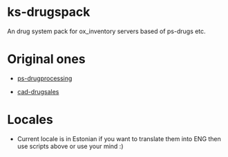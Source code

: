 # ks-drugspack

An drug system pack for ox_inventory servers based of ps-drugs etc.


# Original ones

* [ps-drugprocessing](https://github.com/Project-Sloth/ps-drugprocessing)

* [cad-drugsales](https://github.com/cadburry6969/cad-drugsales)


# Locales

* Current locale is in Estonian if you want to translate them into ENG then use scripts above or use your mind :)
